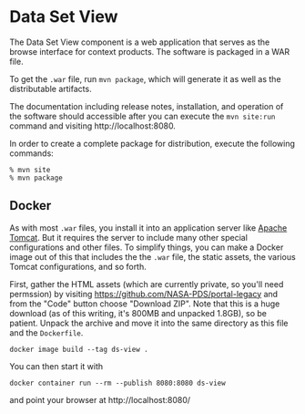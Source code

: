 # Data Set View

The Data Set View component is a web application that serves as the browse interface for context products. The software is packaged in a WAR file.

To get the `.war` file, run `mvn package`, which will generate it as well as the distributable artifacts.

The documentation including release notes, installation, and operation of the software should accessible after you can execute the `mvn site:run` command and visiting http://localhost:8080.

In order to create a complete package for distribution, execute the following commands: 
```console
% mvn site
% mvn package
```


## Docker

As with most `.war` files, you install it into an application server like [Apache Tomcat](https://tomcat.apache.org/). But it requires the server to include many other special configurations and other files. To simplify things, you can make a Docker image out of this that includes the the `.war` file, the static assets, the various Tomcat configurations, and so forth.

First, gather the HTML assets (which are currently private, so you'll need permssion) by visiting https://github.com/NASA-PDS/portal-legacy and from the "Code" button choose "Download ZIP". Note that this is a huge download (as of this writing, it's 800MB and unpacked 1.8GB), so be patient. Unpack the archive and move it into the same directory as this file and the `Dockerfile`.

    docker image build --tag ds-view .

You can then start it with

    docker container run --rm --publish 8080:8080 ds-view

and point your browser at http://localhost:8080/

